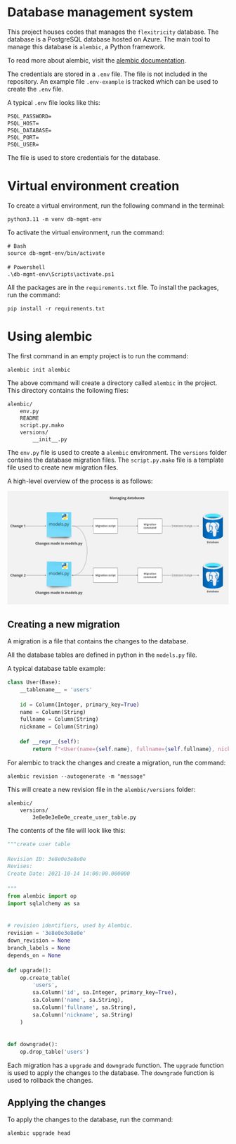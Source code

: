 # Database management system

This project houses codes that manages the `flexitricity` database. The database is a PostgreSQL database hosted on Azure. The main tool to manage this database is `alembic`, a Python framework. 

To read more about alembic, visit the [alembic documentation](https://alembic.sqlalchemy.org/en/latest/).

The credentials are stored in a `.env` file. The file is not included in the repository. An example file `.env-example` is tracked which can be used to create the `.env` file.

A typical `.env` file looks like this:

```
PSQL_PASSWORD=
PSQL_HOST=
PSQL_DATABASE=
PSQL_PORT=
PSQL_USER=
```

The file is used to store credentials for the database.

# Virtual environment creation 

To create a virtual environment, run the following command in the terminal:

```
python3.11 -m venv db-mgmt-env
```

To activate the virtual environment, run the command: 

```
# Bash
source db-mgmt-env/bin/activate

# Powershell
.\db-mgmt-env\Scripts\activate.ps1
```

All the packages are in the `requirements.txt` file. To install the packages, run the command:

```
pip install -r requirements.txt
```

# Using alembic

The first command in an empty project is to run the command: 

```
alembic init alembic
```

The above command will create a directory called `alembic` in the project. This directory contains the following files:

```
alembic/
    env.py
    README
    script.py.mako
    versions/
        __init__.py
```

The `env.py` file is used to create a `alembic` environment. The `versions` folder contains the database migration files. The `script.py.mako` file is a template file used to create new migration files.

A high-level overview of the process is as follows:

![alembic](docs/alembic-flow.png)

## Creating a new migration

A migration is a file that contains the changes to the database.

All the database tables are defined in python in the `models.py` file.

A typical database table example: 

```python
class User(Base):
    __tablename__ = 'users'

    id = Column(Integer, primary_key=True)
    name = Column(String)
    fullname = Column(String)
    nickname = Column(String)

    def __repr__(self):
        return f"<User(name={self.name}, fullname={self.fullname}, nickname={self.nickname})>"
```

For alembic to track the changes and create a migration, run the command:

```
alembic revision --autogenerate -m "message"
```

This will create a new revision file in the `alembic/versions` folder:

```
alembic/
    versions/
        3e8e0e3e8e0e_create_user_table.py
```

The contents of the file will look like this:

```python
"""create user table

Revision ID: 3e8e0e3e8e0e
Revises:
Create Date: 2021-10-14 14:00:00.000000

"""
from alembic import op
import sqlalchemy as sa


# revision identifiers, used by Alembic.
revision = '3e8e0e3e8e0e'
down_revision = None
branch_labels = None
depends_on = None

def upgrade():
    op.create_table(
        'users',
        sa.Column('id', sa.Integer, primary_key=True),
        sa.Column('name', sa.String),
        sa.Column('fullname', sa.String),
        sa.Column('nickname', sa.String)
    )


def downgrade():
    op.drop_table('users')
```

Each migration has a `upgrade` and `downgrade` function. The `upgrade` function is used to apply the changes to the database. The `downgrade` function is used to rollback the changes.

## Applying the changes

To apply the changes to the database, run the command: 

```
alembic upgrade head
```